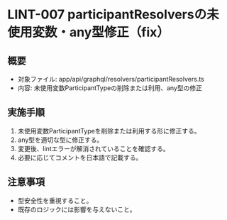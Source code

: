 # LINT-007 participantResolversの未使用変数・any型修正（fix）

## 概要

- 対象ファイル: app/api/graphql/resolvers/participantResolvers.ts
- 内容: 未使用変数ParticipantTypeの削除または利用、any型の修正

## 実施手順

1. 未使用変数ParticipantTypeを削除または利用する形に修正する。
2. any型を適切な型に修正する。
3. 変更後、lintエラーが解消されていることを確認する。
4. 必要に応じてコメントを日本語で記載する。

## 注意事項

- 型安全性を重視すること。
- 既存のロジックには影響を与えないこと。
